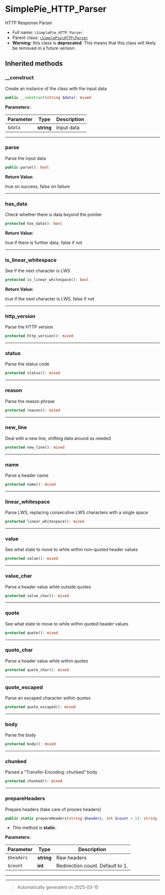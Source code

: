 
# SimplePie_HTTP_Parser

HTTP Response Parser



* Full name: `\SimplePie_HTTP_Parser`
* Parent class: [`\SimplePie\HTTP\Parser`](./SimplePie/HTTP/Parser.md)
* **Warning:** this class is **deprecated**. This means that this class will likely be removed in a future version.






## Inherited methods


### __construct

Create an instance of the class with the input data

```php
public __construct(string $data): mixed
```








**Parameters:**

| Parameter | Type | Description |
|-----------|------|-------------|
| `$data` | **string** | Input data |





***

### parse

Parse the input data

```php
public parse(): bool
```









**Return Value:**

true on success, false on failure




***

### has_data

Check whether there is data beyond the pointer

```php
protected has_data(): bool
```









**Return Value:**

true if there is further data, false if not




***

### is_linear_whitespace

See if the next character is LWS

```php
protected is_linear_whitespace(): bool
```









**Return Value:**

true if the next character is LWS, false if not




***

### http_version

Parse the HTTP version

```php
protected http_version(): mixed
```












***

### status

Parse the status code

```php
protected status(): mixed
```












***

### reason

Parse the reason phrase

```php
protected reason(): mixed
```












***

### new_line

Deal with a new line, shifting data around as needed

```php
protected new_line(): mixed
```












***

### name

Parse a header name

```php
protected name(): mixed
```












***

### linear_whitespace

Parse LWS, replacing consecutive LWS characters with a single space

```php
protected linear_whitespace(): mixed
```












***

### value

See what state to move to while within non-quoted header values

```php
protected value(): mixed
```












***

### value_char

Parse a header value while outside quotes

```php
protected value_char(): mixed
```












***

### quote

See what state to move to while within quoted header values

```php
protected quote(): mixed
```












***

### quote_char

Parse a header value while within quotes

```php
protected quote_char(): mixed
```












***

### quote_escaped

Parse an escaped character within quotes

```php
protected quote_escaped(): mixed
```












***

### body

Parse the body

```php
protected body(): mixed
```












***

### chunked

Parsed a "Transfer-Encoding: chunked" body

```php
protected chunked(): mixed
```












***

### prepareHeaders

Prepare headers (take care of proxies headers)

```php
public static prepareHeaders(string $headers, int $count = 1): string
```



* This method is **static**.




**Parameters:**

| Parameter | Type | Description |
|-----------|------|-------------|
| `$headers` | **string** | Raw headers |
| `$count` | **int** | Redirection count. Default to 1. |





***


***
> Automatically generated on 2025-03-15
